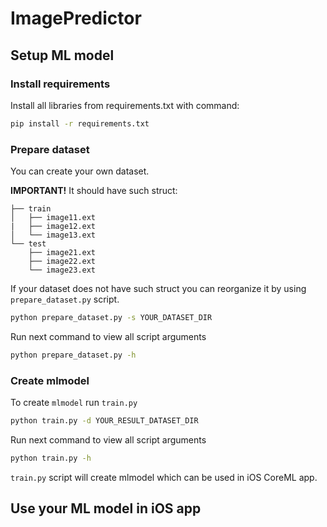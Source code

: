 # ImagePredictor

## Setup ML model

### Install requirements
Install all libraries from requirements.txt with command: 
```bash
pip install -r requirements.txt
```

### Prepare dataset
You can create your own dataset.

**IMPORTANT!** It should have such struct:
```
├── train
│   ├── image11.ext
|   ├── image12.ext
│   └── image13.ext
└── test
    ├── image21.ext
    ├── image22.ext
    └── image23.ext
```

If your dataset does not have such struct you can reorganize it by using `prepare_dataset.py` script.

```bash
python prepare_dataset.py -s YOUR_DATASET_DIR
```

Run next command to view all script arguments
```bash
python prepare_dataset.py -h
```

### Create mlmodel
To create `mlmodel` run `train.py`

```bash
python train.py -d YOUR_RESULT_DATASET_DIR
```

Run next command to view all script arguments
```bash
python train.py -h
```

`train.py` script will create mlmodel which can be used in iOS CoreML app.

## Use your ML model in iOS app
